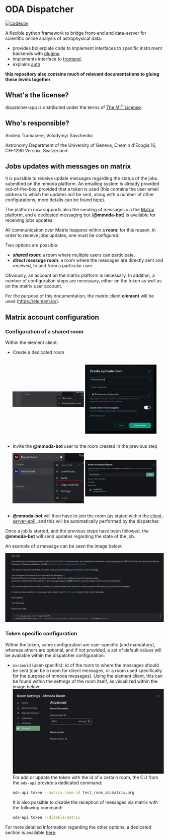 ODA Dispatcher
==========================================

[![codecov](https://codecov.io/gh/oda-hub/dispatcher-app/branch/master/graph/badge.svg?token=9A4QWsQNOo)](https://codecov.io/gh/oda-hub/dispatcher-app)

A flexible python framework to bridge front-end and data-server for scientific online analysis of astrophysical data:

* provides boilerplate code to implement interfaces to specific instrument backends with [plugins](dispatcher-plugins).
* implements interface to [frontend](frontend).
* explains [auth](interfaces.md)

**this repository also contains much of relevant documentations to gluing these levels together**

What's the license?
-------------------

dispatcher-app is distributed under the terms of [The MIT License](LICENSE).

Who's responsible?
-------------------
Andrea Tramacere, Volodymyr Savchenko

Astronomy Department of the University of Geneva, Chemin d'Ecogia 16, CH-1290 Versoix, Switzerland


Jobs updates with messages on matrix
-----------------------------------------------

It is possible to receive update messages regarding the status of the jobs submitted on the mmoda platform. An emailing system is already provided out-of-the-box, provided that a token is used (this contains the user email address to which the updates will be sent, along with a number of other configurations, more details can be found [here](interfaces.md#user-tokens)).

The platform now supports also the sending of messages via the [Matrix](https://matrix.org/) platform, and a dedicated messaging bot (__@mmoda-bot__) is available for receiving jobs updates.

All communication over Matrix happens within a **room**: for this reason, in order to receive jobs updates, one must be configured.

Two options are possible:

* _**shared room**_: a room where multiple users can participate.  
* _**direct message room**_: a room where the messages are directly sent and received, to and from a particular user.

Obviously, an account on the matrix platform is necessary. In addition, a number of configuration steps are necessary, either on the token as well as on the matrix user account.

For the purpose of this documentation, the matrix client **element** will be used (https://element.io/).

Matrix account configuration
----------------------------

### Configuration of a shared room

Within the element client:
* Create a dedicated room 
<br/>
<div align="center">
<img align="center" src="readme_imgs/img.png" width ="45%">
<img align="center" src="readme_imgs/img_1.png"  width ="45%">
</div>
<br clear="left"/>

* Invite the __@mmoda-bot__ user to the room created in the previous step
<div align="center">
<img align="center" src="readme_imgs/img_2.png" width ="45%">
<img align="center" src="readme_imgs/img_3.png" width ="45%">
</div>
<br clear="left"/>

* __@mmoda-bot__ will then have to join the room (as stated within the [client-server-api](https://spec.matrix.org/latest/client-server-api/#room-membership)), and this will be automatically performed by the dispatcher.

Once a job is started, and the previous steps have been followed, the __@mmoda-bot__ will send updates regarding the state of the job.

An example of a message can be seen the image below:

![img.png](readme_imgs/img_matrix_msg_example.png)

### Token specific configuration

Within the token, some configuration are user-specific (and mandatory), whereas others are optional, and if not provided, a set of default values will be available within the dispatcher configuration:

* `mxroomid` (user-specific): id of the room to where the messages should be sent (can be a room for direct messages, or a room used specifically for the purpose of mmoda messages). Using the element client, this can be found within the settings of the room itself, as visualized within the image below:
![img.png](readme_imgs/img_room_id.png)
  For add or update the token with the id of a certain room, the CLI from the `oda-api` provide a dedicated command:
    ```bash
    oda-api token --matrix-room-id test_room_id:matrix.org
    ```
  It is also possible to disable the reception of messages via matrix with the following command:
    ```bash
    oda-api token --disable-matrix
    ```
    
For more detailed information regarding the other options, a dedicated section is available [here](interfaces.md#user-tokens).   

